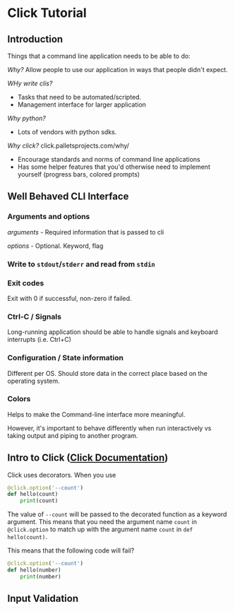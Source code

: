 # Click Tutorial

## Introduction
Things that a command line application needs to be able to do:

*Why?*
Allow people to use our application in ways that people didn't expect.

*WHy write clis?*
* Tasks that need to be automated/scripted.
* Management interface for larger application

*Why python?*
* Lots of vendors with python sdks.

*Why click?*
click.palletsprojects.com/why/
* Encourage standards and norms of command line applications
* Has some helper features that you'd otherwise need to implement yourself (progress bars, colored prompts)

## Well Behaved CLI Interface

### Arguments and options
*arguments* - Required information that is passed to cli

*options* - Optional. Keyword, flag

### Write to `stdout`/`stderr` and read from `stdin`

### Exit codes
Exit with 0 if successful, non-zero if failed.

### Ctrl-C / Signals
Long-running application should be able to handle signals and keyboard interrupts (i.e. Ctrl+C)

### Configuration / State information
Different per OS. Should store data in the correct place based on the operating system.

### Colors
Helps to make the Command-line interface more meaningful.

However, it's important to behave differently when run interactively vs taking output and piping to another program.

## Intro to Click ([Click Documentation](click.palletsprojects.com))
Click uses decorators.
When you use
```python
@click.option('--count')
def hello(count)
    print(count)
```

The value of `--count` will be passed to the decorated function as a keyword argument. This means that you need the argument name `count` in `@click.option` to match up with the argument name `count` in `def hello(count)`.

This means that the following code will fail?
```python
@click.option('--count')
def hello(number)
    print(number)
```
## Input Validation




